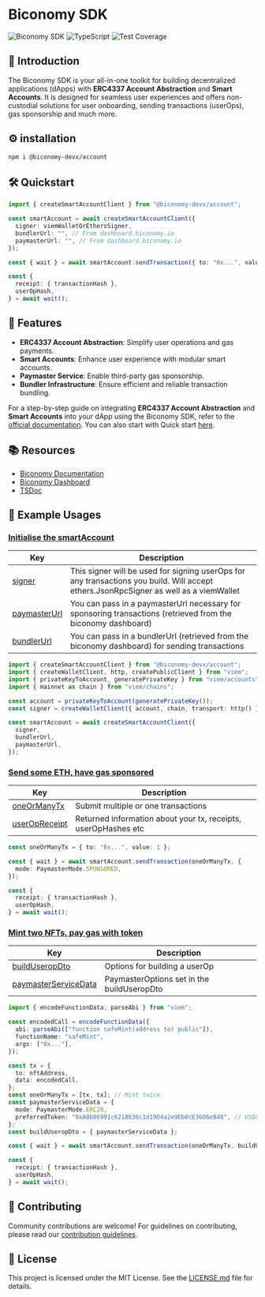 # Biconomy SDK

![Biconomy SDK](https://img.shields.io/badge/Biconomy-SDK-blue.svg)
![TypeScript](https://img.shields.io/badge/-TypeScript-blue)
![Test Coverage](https://img.shields.io/badge/Coverage-79.82%25-green.svg)

## 👋 Introduction

The Biconomy SDK is your all-in-one toolkit for building decentralized applications (dApps) with **ERC4337 Account Abstraction** and **Smart Accounts**. It is designed for seamless user experiences and offers non-custodial solutions for user onboarding, sending transactions (userOps), gas sponsorship and much more.

## ⚙️ installation

```bash
npm i @biconomy-devx/account
```

## 🛠️ Quickstart

```typescript
import { createSmartAccountClient } from "@biconomy-devx/account";

const smartAccount = await createSmartAccountClient({
  signer: viemWalletOrEthersSigner,
  bundlerUrl: "", // From dashboard.biconomy.io
  paymasterUrl: "", // From dashboard.biconomy.io
});

const { wait } = await smartAccount.sendTransaction({ to: "0x...", value: 1 });

const {
  receipt: { transactionHash },
  userOpHash,
} = await wait();
```

## 🌟 Features

- **ERC4337 Account Abstraction**: Simplify user operations and gas payments.
- **Smart Accounts**: Enhance user experience with modular smart accounts.
- **Paymaster Service**: Enable third-party gas sponsorship.
- **Bundler Infrastructure**: Ensure efficient and reliable transaction bundling.

For a step-by-step guide on integrating **ERC4337 Account Abstraction** and **Smart Accounts** into your dApp using the Biconomy SDK, refer to the [official documentation](https://docs.biconomy.io/docs/overview). You can also start with Quick start [here](https://docs.biconomy.io/quickstart).

## 📚 Resources

- [Biconomy Documentation](https://docs.biconomy.io/)
- [Biconomy Dashboard](https://dashboard.biconomy.io)
- [TSDoc](https://bcnmy.github.io/biconomy-client-sdk)

## 💼 Example Usages

### [Initialise the smartAccount](https://bcnmy.github.io/biconomy-client-sdk/functions/createSmartAccountClient.html)

| Key                                                                                                            | Description                                                                                                                           |
| -------------------------------------------------------------------------------------------------------------- | ------------------------------------------------------------------------------------------------------------------------------------- |
| [signer](https://bcnmy.github.io/biconomy-client-sdk/packages/account/docs/interfaces/SmartAccountSigner.html) | This signer will be used for signing userOps for any transactions you build. Will accept ethers.JsonRpcSigner as well as a viemWallet |
| [paymasterUrl](https://dashboard.biconomy.io)                                                       | You can pass in a paymasterUrl necessary for sponsoring transactions (retrieved from the biconomy dashboard)               |
| [bundlerUrl](https://dashboard.biconomy.io)                                                                    | You can pass in a bundlerUrl (retrieved from the biconomy dashboard) for sending transactions                                         |

```typescript
import { createSmartAccountClient } from "@biconomy-devx/account";
import { createWalletClient, http, createPublicClient } from "viem";
import { privateKeyToAccount, generatePrivateKey } from "viem/accounts";
import { mainnet as chain } from "viem/chains";

const account = privateKeyToAccount(generatePrivateKey());
const signer = createWalletClient({ account, chain, transport: http() });

const smartAccount = await createSmartAccountClient({
  signer,
  bundlerUrl,
  paymasterUrl,
});
```

### [Send some ETH, have gas sponsored](https://bcnmy.github.io/biconomy-client-sdk/classes/BiconomySmartAccountV2.html#sendTransaction)

| Key                                                                               | Description                                                    |
| --------------------------------------------------------------------------------- | -------------------------------------------------------------- |
| [oneOrManyTx](https://bcnmy.github.io/biconomy-client-sdk/types/Transaction.html) | Submit multiple or one transactions                            |
| [userOpReceipt](https://bcnmy.github.io/biconomy-client-sdk/types/UserOpReceipt)  | Returned information about your tx, receipts, userOpHashes etc |

```typescript
const oneOrManyTx = { to: "0x...", value: 1 };

const { wait } = await smartAccount.sendTransaction(oneOrManyTx, {
  mode: PaymasterMode.SPONSORED,
});

const {
  receipt: { transactionHash },
  userOpHash,
} = await wait();
```

### [Mint two NFTs, pay gas with token](https://bcnmy.github.io/biconomy-client-sdk/classes/BiconomySmartAccountV2.html#getTokenFees)

| Key                                                                                                      | Description                                |
| -------------------------------------------------------------------------------------------------------- | ------------------------------------------ |
| [buildUseropDto](https://bcnmy.github.io/biconomy-client-sdk/types/BuildUserOpOptions.html)              | Options for building a userOp              |
| [paymasterServiceData](https://bcnmy.github.io/biconomy-client-sdk/types/PaymasterUserOperationDto.html) | PaymasterOptions set in the buildUseropDto |

```typescript
import { encodeFunctionData, parseAbi } from "viem";

const encodedCall = encodeFunctionData({
  abi: parseAbi(["function safeMint(address to) public"]),
  functionName: "safeMint",
  args: ["0x..."],
});

const tx = {
  to: nftAddress,
  data: encodedCall,
};
const oneOrManyTx = [tx, tx]; // Mint twice
const paymasterServiceData = {
  mode: PaymasterMode.ERC20,
  preferredToken: "0xA0b86991c6218b36c1d19D4a2e9Eb0cE3606eB48", // USDC
};
const buildUseropDto = { paymasterServiceData };

const { wait } = await smartAccount.sendTransaction(oneOrManyTx, buildUseropDto);

const {
  receipt: { transactionHash },
  userOpHash,
} = await wait();
```

## 🤝 Contributing

Community contributions are welcome! For guidelines on contributing, please read our [contribution guidelines](./CONTRIBUTING.md).

## 📜 License

This project is licensed under the MIT License. See the [LICENSE.md](./LICENSE.md) file for details.
